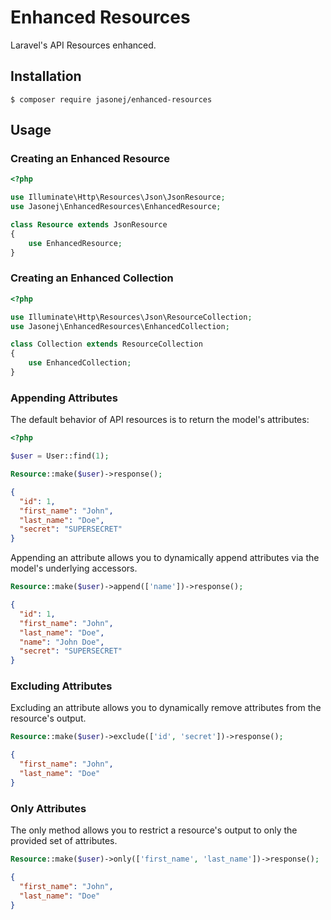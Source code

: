 # Enhanced Resources
Laravel's API Resources enhanced.
## Installation
```
$ composer require jasonej/enhanced-resources
```
## Usage
### Creating an Enhanced Resource
```php
<?php

use Illuminate\Http\Resources\Json\JsonResource;
use Jasonej\EnhancedResources\EnhancedResource;

class Resource extends JsonResource
{
    use EnhancedResource;
}
```

### Creating an Enhanced Collection
```php
<?php

use Illuminate\Http\Resources\Json\ResourceCollection;
use Jasonej\EnhancedResources\EnhancedCollection;

class Collection extends ResourceCollection
{
    use EnhancedCollection;
}
```

### Appending Attributes
The default behavior of API resources is to return the model's attributes:
```php
<?php

$user = User::find(1);

Resource::make($user)->response();
```
```json
{
  "id": 1,
  "first_name": "John",
  "last_name": "Doe",
  "secret": "SUPERSECRET"
}
```


Appending an attribute allows you to dynamically append attributes via the model's underlying accessors.
```php
Resource::make($user)->append(['name'])->response();
```
```json
{
  "id": 1,
  "first_name": "John",
  "last_name": "Doe",
  "name": "John Doe", 
  "secret": "SUPERSECRET"
}
```

### Excluding Attributes
Excluding an attribute allows you to dynamically remove attributes from the resource's output.
```php
Resource::make($user)->exclude(['id', 'secret'])->response();
```
```json
{
  "first_name": "John",
  "last_name": "Doe"
}
```

### Only Attributes
The only method allows you to restrict a resource's output to only the provided set of attributes.
```php
Resource::make($user)->only(['first_name', 'last_name'])->response();
```
```json
{
  "first_name": "John",
  "last_name": "Doe"
}
